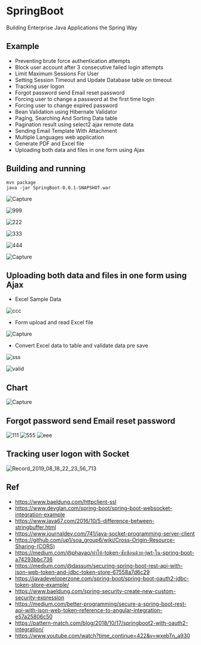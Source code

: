 # SpringBoot 
Building Enterprise Java Applications the Spring Way
## Example
- Preventing brute force authentication attempts
- Block user account after 3 consecutive failed login attempts
- Limit Maximum Sessions For User
- Setting Session Timeout and Update Database table on timeout
- Tracking user logon
- Forgot password send Email reset password
- Forcing user to change a password at the first time login
- Forcing user to change expired password
- Bean Validation using Hibernate  Validator
- Paging, Searching And Sorting Data table
- Pagination result using select2 ajax remote data
- Sending Email Template With Attachment
- Multiple Languages web application
- Generate PDF and Excel file 
- Uploading both data and files in one form using Ajax

## Building and running

	mvn package
	java -jar SpringBoot-0.0.1-SNAPSHOT.war 
	
![Capture](https://user-images.githubusercontent.com/15135199/56458276-cb6eb400-63ae-11e9-8156-c3ba4ebac3c7.PNG)


![999](https://user-images.githubusercontent.com/15135199/56112785-45093b00-5f86-11e9-9547-f1d5147c4e7f.PNG)


![222](https://user-images.githubusercontent.com/15135199/55684488-4a0e2f00-5975-11e9-9968-2a0399ebe027.PNG)


![333](https://user-images.githubusercontent.com/15135199/55687043-a764a900-5992-11e9-9deb-178e8164df76.PNG)


![444](https://user-images.githubusercontent.com/15135199/55782710-177c4780-5ad7-11e9-87a1-0e2b5e820472.PNG)


![Capture](https://user-images.githubusercontent.com/15135199/55896742-2f43f080-5be9-11e9-8108-4967ae457e66.PNG)

## Uploading both data and files in one form using Ajax
- Excel Sample Data

![ccc](https://user-images.githubusercontent.com/15135199/56190157-d4c8eb00-6053-11e9-9ea3-44519fed2a57.PNG)
- Form upload and read Excel file

![Capture](https://user-images.githubusercontent.com/15135199/56460107-8905a100-63c7-11e9-83a6-39e0151a88ed.PNG)

- Convert Excel data to table and validate data pre save

![sss](https://user-images.githubusercontent.com/15135199/56460122-edc0fb80-63c7-11e9-9d9f-146bd258849b.PNG)

![valid](https://user-images.githubusercontent.com/15135199/56232153-49c70f80-60aa-11e9-87ab-69e7a1bc50b5.PNG)


## Chart

![Capture](https://user-images.githubusercontent.com/15135199/57978243-7ec0dc00-7a33-11e9-8aad-1bf0c540d7ec.PNG)

## Forgot password send Email reset password
![111](https://user-images.githubusercontent.com/15135199/56121506-768c0180-5f9a-11e9-9ecc-8f8d0c5f7605.PNG)
![555](https://user-images.githubusercontent.com/15135199/56121055-8d7e2400-5f99-11e9-9971-76b2f869c8e8.PNG)
![eee](https://user-images.githubusercontent.com/15135199/56230144-e33ff280-60a5-11e9-8670-9fd5b10c415d.PNG)

## Tracking user logon with Socket
![Record_2019_08_18_22_23_56_713](https://user-images.githubusercontent.com/15135199/63226785-c577cb00-c208-11e9-8eca-2bde013d5850.gif)

## Ref
- https://www.baeldung.com/httpclient-ssl
- https://www.devglan.com/spring-boot/spring-boot-websocket-integration-example
- https://www.java67.com/2016/10/5-difference-between-stringbuffer.html
- https://www.journaldev.com/741/java-socket-programming-server-client
- https://github.com/up1/soa_group6/wiki/Cross-Origin-Resource-Sharing-(CORS)
- https://medium.com/@phayao/ทำให้-token-ซับซ้อนด้วย-jwt-ใน-spring-boot-a74293bbc736
- https://medium.com/@dassum/securing-spring-boot-rest-api-with-json-web-token-and-jdbc-token-store-67558a7d6c29
- https://javadeveloperzone.com/spring-boot/spring-boot-oauth2-jdbc-token-store-example/
- https://www.baeldung.com/spring-security-create-new-custom-security-expression
- https://medium.com/better-programming/secure-a-spring-boot-rest-api-with-json-web-token-reference-to-angular-integration-e57a25806c50
- https://pattern-match.com/blog/2018/10/17/springboot2-with-oauth2-integration/
- https://www.youtube.com/watch?time_continue=422&v=wxebTn_a930